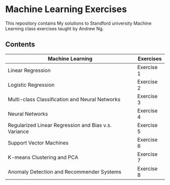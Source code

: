 # Machine Learning Exercises

This repository contains My solutions to Standford university Machine Learning class exercises taught by Andrew Ng.

## Contents

Machine Learning | Exercises
--------- | ----------------
Linear Regression | Exercise 1
Logistic Regression | Exercise 2
Multi-class Classiﬁcation and Neural Networks | Exercise 3
Neural Networks | Exercise 4
Regularized Linear Regression and Bias v.s. Variance | Exercise 5
Support Vector Machines | Exercise 6
K-means Clustering and PCA | Exercise 7
Anomaly Detection and Recommender Systems | Exercise 8


      

